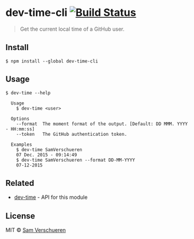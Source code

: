 # dev-time-cli [![Build Status](https://travis-ci.org/SamVerschueren/dev-time-cli.svg?branch=master)](https://travis-ci.org/SamVerschueren/dev-time-cli)

> Get the current local time of a GitHub user.


## Install

```
$ npm install --global dev-time-cli
```


## Usage

```
$ dev-time --help

  Usage
    $ dev-time <user>

  Options
    --format  The moment format of the output. [Default: DD MMM. YYYY - HH:mm:ss]
    --token   The GitHub authentication token.

  Examples
    $ dev-time SamVerschueren
    07 Dec. 2015 - 09:14:49
    $ dev-time SamVerschueren --format DD-MM-YYYY
    07-12-2015
```


## Related

- [dev-time](https://github.com/SamVerschueren/dev-time) - API for this module


## License

MIT © [Sam Verschueren](http://github.com/SamVerschueren)

